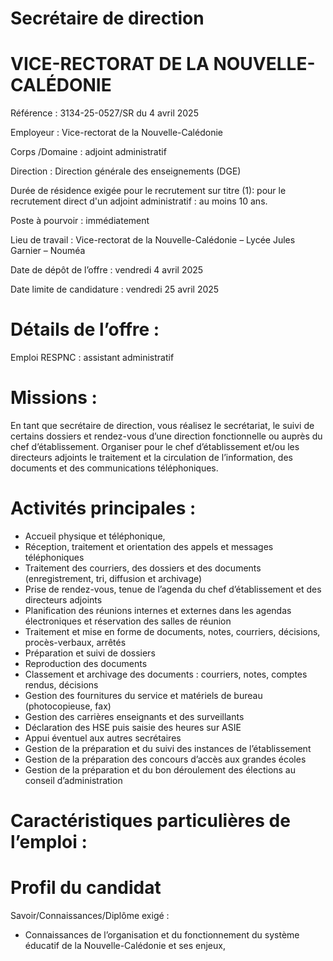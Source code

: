 # Secrétaire de direction

# VICE-RECTORAT DE LA NOUVELLE-CALÉDONIE

Référence : 3134-25-0527/SR du 4 avril 2025

Employeur : Vice-rectorat de la Nouvelle-Calédonie

Corps /Domaine : adjoint administratif

Direction : Direction générale des enseignements (DGE)

Durée de résidence exigée pour le recrutement sur titre (1): pour le recrutement direct d'un adjoint administratif : au moins 10 ans.

Poste à pourvoir : immédiatement

Lieu de travail : Vice-rectorat de la Nouvelle-Calédonie – Lycée Jules Garnier – Nouméa

Date de dépôt de l’offre : vendredi 4 avril 2025

Date limite de candidature : vendredi 25 avril 2025

# Détails de l’offre :

Emploi RESPNC : assistant administratif

# Missions :

En tant que secrétaire de direction, vous réalisez le secrétariat, le suivi de certains dossiers et rendez-vous d’une direction fonctionnelle ou auprès du chef d’établissement. Organiser pour le chef d’établissement et/ou les directeurs adjoints le traitement et la circulation de l’information, des documents et des communications téléphoniques.

# Activités principales :

- Accueil physique et téléphonique,
- Réception, traitement et orientation des appels et messages téléphoniques
- Traitement des courriers, des dossiers et des documents (enregistrement, tri, diffusion et archivage)
- Prise de rendez-vous, tenue de l’agenda du chef d’établissement et des directeurs adjoints
- Planification des réunions internes et externes dans les agendas électroniques et réservation des salles de réunion
- Traitement et mise en forme de documents, notes, courriers, décisions, procès-verbaux, arrêtés
- Préparation et suivi de dossiers
- Reproduction des documents
- Classement et archivage des documents : courriers, notes, comptes rendus, décisions
- Gestion des fournitures du service et matériels de bureau (photocopieuse, fax)
- Gestion des carrières enseignants et des surveillants
- Déclaration des HSE puis saisie des heures sur ASIE
- Appui éventuel aux autres secrétaires
- Gestion de la préparation et du suivi des instances de l’établissement
- Gestion de la préparation des concours d’accès aux grandes écoles
- Gestion de la préparation et du bon déroulement des élections au conseil d’administration

# Caractéristiques particulières de l’emploi :

# Profil du candidat

Savoir/Connaissances/Diplôme exigé :

- Connaissances de l’organisation et du fonctionnement du système éducatif de la Nouvelle-Calédonie et ses enjeux,